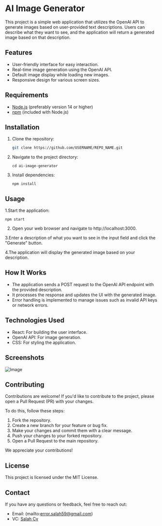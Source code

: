 # AI Image Generator

This project is a simple web application that utilizes the OpenAI API to generate images based on user-provided text descriptions. Users can describe what they want to see, and the application will return a generated image based on that description.

## Features

- User-friendly interface for easy interaction.
- Real-time image generation using the OpenAI API.
- Default image display while loading new images.
- Responsive design for various screen sizes.

## Requirements

- [Node.js](https://nodejs.org/) (preferably version 14 or higher)
- [npm](https://www.npmjs.com/) (included with Node.js)

## Installation

1. Clone the repository:
   ```bash
   git clone https://github.com/USERNAME/REPO_NAME.git

2. Navigate to the project directory:

       cd ai-image-generator

3. Install dependencies:

       npm install

## Usage

1.Start the application:


    npm start
 
2. Open your web browser and navigate to http://localhost:3000.

3.Enter a description of what you want to see in the input field and click the "Generate" button.

4.The application will display the generated image based on your description.


## How It Works
- The application sends a POST request to the OpenAI API endpoint with the provided description.
- It processes the response and updates the UI with the generated image.
- Error handling is implemented to manage issues such as invalid API keys or network errors.

  
## Technologies Used
- React: For building the user interface.
- OpenAI API: For image generation.
- CSS: For styling the application.

  
## Screenshots

![Image](https://github.com/salah-alstre/ai-image-generator/blob/main/src/Components/Assets/ai-image.jpg?raw=true)


## Contributing

Contributions are welcome! If you'd like to contribute to the project, please open a Pull Request (PR) with your changes. 

To do this, follow these steps:

1. Fork the repository.
2. Create a new branch for your feature or bug fix.
3. Make your changes and commit them with a clear message.
4. Push your changes to your forked repository.
5. Open a Pull Request to the main repository.

We appreciate your contributions!


## License
This project is licensed under the MIT License.


## Contact
If you have any questions or feedback, feel free to reach out:

- Email: (mailto:error.salah59@gmail.com)
- VC: [ Salah Cv ](https://salahcv.site/)
